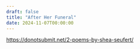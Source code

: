 ```yaml
---
draft: false
title: "After Her Funeral"
date: 2024-11-07T00:00:00
---
```


https://donotsubmit.net/2-poems-by-shea-seufert/